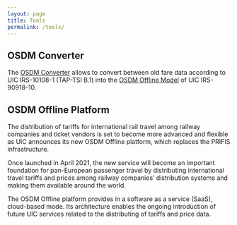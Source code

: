 ```yaml
---
layout: page
title: Tools
permalink: /tools/
---
```


## OSDM Converter

The [OSDM Converter](https://osdm.io/OSDM-Converter/) allows to convert between old fare data according to UIC IRS-10108-1 (TAP-TSI B.1) into the [OSDM Offline Model](https://osdm.io/OSDM/spec/common-data-structures/) of UIC IRS-90918-10.

## OSDM Offline Platform

The distribution of tariffs for international rail travel among railway companies and ticket vendors is set to become more advanced and flexible as UIC announces its new OSDM Offline platform, which replaces the PRIFIS infrastructure.

Once launched in April 2021, the new service will become an important foundation for pan-European passenger travel by distributing international travel tariffs and prices among railway companies’ distribution systems and making them available around the world.

The OSDM Offline platform provides in a software as a service (SaaS), cloud-based mode. Its architecture enables the ongoing introduction of future UIC services related to the distributing of tariffs and price data.

